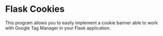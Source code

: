 # Flask Cookies

This program allows you to easily implement a cookie banner able to work with
Google Tag Manager in your Flask application.

